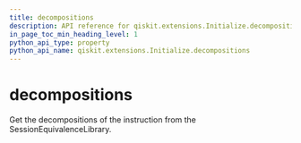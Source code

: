 ```yaml
---
title: decompositions
description: API reference for qiskit.extensions.Initialize.decompositions
in_page_toc_min_heading_level: 1
python_api_type: property
python_api_name: qiskit.extensions.Initialize.decompositions
---
```


# decompositions

Get the decompositions of the instruction from the SessionEquivalenceLibrary.


